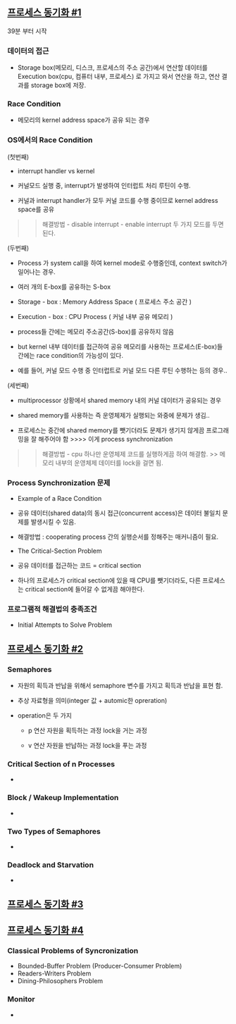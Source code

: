 ## [프로세스 동기화 #1](https://core.ewha.ac.kr/publicview/C0101020140401134252676046?vmode=f)
39분 부터 시작

### 데이터의 접근

- Storage box(메모리, 디스크, 프로세스의 주소 공간)에서 연산할 데이터를 Execution box(cpu, 컴퓨터 내부, 프로세스) 로 가지고 와서 연산을 하고, 연산 결과를 storage box에 저장. 

### Race Condition

- 메모리의 kernel address space가 공유 되는 경우

### OS에서의 Race Condition

(첫번째)

- interrupt handler vs kernel

- 커널모드 실행 중, interrupt가 발생하여 인터럽트 처리 루틴이 수행.
- 커널과 interrupt handler가 모두 커널 코드를 수행 중이므로 kernel address space를 공유

>> 해결방법 
    - disable interrupt
    - enable interrupt
    두 가지 모드를 두면 된다. 

(두번째)

- Process 가 system call을 하여 kernel mode로 수행중인데, context switch가 일어나는 경우.

- 여러 개의 E-box를 공유하는 S-box

- Storage - box : Memory Address Space ( 프로세스 주소 공간 )
- Execution - box : CPU Process ( 커널 내부 공유 메모리 )

- process들 간에는 메모리 주소공간(S-box)를 공유하지 않음 
- but kernel 내부 데이터를 접근하여 공유 메모리를 사용하는 프로세스(E-box)들 간에는 race condition의 가능성이 있다. 
- 예를 들어, 커널 모드 수행 중 인터럽트로 커널 모드 다른 루틴 수행하는 등의 경우..

(세번째)

- multiprocessor 상황에서 shared memory 내의 커널 데이터가 공유되는 경우

- shared memory를 사용하는 즉 운영체제가 실행되는 와중에 문제가 생김..
- 프로세스는 중간에 shared memory를 뺏기더라도 문제가 생기지 않게끔 프로그래밍을 잘 해주어야 함 >>>>  이게 process synchronization 

>> 해결방법
    - cpu 하나만 운영체제 코드를 실행하게끔 하여 해결함. >> 메모리 내부의 운영체제 데이터를 lock을 걸면 됨.

### Process Synchronization 문제

- Example of a Race Condition

- 공유 데이터(shared data)의 동시 접근(concurrent access)은 데이터 불일치 문제를 발생시킬 수 있음.
- 해결방법 : cooperating process 간의 실행순서를 정해주는 매커니즘이 필요.

- The Critical-Section Problem

- 공유 데이터를 접근하는 코드 = critical section
- 하나의 프로세스가 critical section에 있을 때 CPU를 뺏기더라도, 다른 프로세스는 critical section에 들어갈 수 없게끔 해야한다.


### 프로그램적 해결법의 충족조건

- Initial Attempts to Solve Problem

## [프로세스 동기화 #2](https://core.ewha.ac.kr/publicview/C0101020140404151340260748?vmode=f)

### Semaphores

- 자원의 획득과 반납을 위해서 semaphore 변수를 가지고 획득과 반납을 표현 함.
- 추상 자료형을 의미(integer 값 + automic한 opreration)

- operation은 두 가지
    
    - p 연산
        자원을 획득하는 과정
        lock을 거는 과정

    - v 연산
        자원을 반납하는 과정
        lock을 푸는 과정

### Critical Section of n Processes

- 

### Block / Wakeup Implementation

- 

### Two Types of Semaphores

- 

### Deadlock and Starvation

- 

## [프로세스 동기화 #3](https://core.ewha.ac.kr/publicview/C0101020140408134626290222?vmode=f)

## [프로세스 동기화 #4](https://core.ewha.ac.kr/publicview/C0101020140411143154161543?vmode=f)

### Classical Problems of Syncronization

- Bounded-Buffer Problem (Producer-Consumer Problem)
- Readers-Writers Problem
- Dining-Philosophers Problem

### Monitor

-
